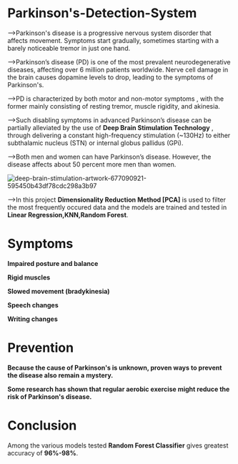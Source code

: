 # Parkinson's-Detection-System
   
   -->Parkinson's disease is a progressive nervous system disorder that affects movement. Symptoms start gradually, sometimes starting with a barely noticeable tremor in just one hand. 
   
   -->Parkinson’s disease (PD) is one of the most prevalent neurodegenerative diseases, affecting over 6 million patients worldwide. Nerve cell damage in the brain causes dopamine levels to drop, leading to the symptoms of Parkinson's. 
  
  -->PD is characterized by both motor and non-motor symptoms , with the former mainly consisting of resting tremor, muscle rigidity, and akinesia. 
   
   -->Such disabling symptoms in advanced Parkinson’s disease can be partially alleviated by the use of  **Deep Brain Stimulation Technology** , through delivering a constant high-frequency stimulation (~130Hz) to either subthalamic nucleus (STN) or internal globus pallidus (GPi).
  
  -->Both men and women can have Parkinson’s disease. However, the disease affects about 50 percent more men than women.

 ![deep-brain-stimulation-artwork-677090921-595450b43df78cdc298a3b97](https://user-images.githubusercontent.com/68986795/115753854-43667f00-a3b9-11eb-9a0b-049be81effd1.jpg)


   -->In this project **Dimensionality Reduction Method [PCA]** is used to filter the most frequently occured data and the models are trained and tested in **Linear Regression,KNN,Random Forest**.
   
   
# Symptoms

**Impaired posture and balance**

**Rigid muscles**

**Slowed movement (bradykinesia)**

**Speech changes**

**Writing changes**

# Prevention

**Because the cause of Parkinson's is unknown, proven ways to prevent the disease also remain a mystery.**

**Some research has shown that regular aerobic exercise might reduce the risk of Parkinson's disease.**

# Conclusion
 
  Among the various models tested **Random Forest Classifier** gives greatest accuracy of **96%-98%**.

